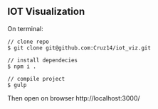 ## IOT Visualization 

On terminal:

```
// clone repo
$ git clone git@github.com:Cruz14/iot_viz.git

// install dependecies
$ npm i .

// compile project
$ gulp

```

Then open on browser http://localhost:3000/

